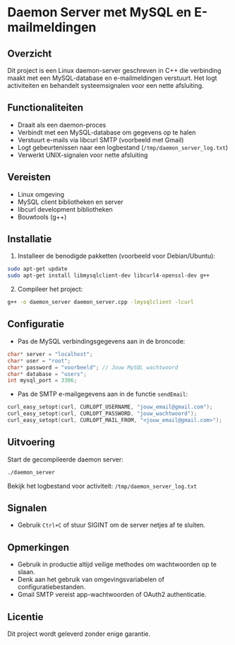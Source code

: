 
# Daemon Server met MySQL en E-mailmeldingen

## Overzicht

Dit project is een Linux daemon-server geschreven in C++ die verbinding maakt met een MySQL-database en e-mailmeldingen verstuurt. Het logt activiteiten en behandelt systeemsignalen voor een nette afsluiting.

## Functionaliteiten

- Draait als een daemon-proces
- Verbindt met een MySQL-database om gegevens op te halen
- Verstuurt e-mails via libcurl SMTP (voorbeeld met Gmail)
- Logt gebeurtenissen naar een logbestand (`/tmp/daemon_server_log.txt`)
- Verwerkt UNIX-signalen voor nette afsluiting

## Vereisten

- Linux omgeving
- MySQL client bibliotheken en server
- libcurl development bibliotheken
- Bouwtools (g++)

## Installatie

1. Installeer de benodigde pakketten (voorbeeld voor Debian/Ubuntu):

```bash
sudo apt-get update
sudo apt-get install libmysqlclient-dev libcurl4-openssl-dev g++
```

2. Compileer het project:

```bash
g++ -o daemon_server daemon_server.cpp -lmysqlclient -lcurl
```

## Configuratie

- Pas de MySQL verbindingsgegevens aan in de broncode:

```cpp
char* server = "localhost";
char* user = "root";
char* password = "voorbeeld"; // Jouw MySQL wachtwoord
char* database = "users";
int mysql_port = 3306;
```

- Pas de SMTP e-mailgegevens aan in de functie `sendEmail`:

```cpp
curl_easy_setopt(curl, CURLOPT_USERNAME, "jouw_email@gmail.com");
curl_easy_setopt(curl, CURLOPT_PASSWORD, "jouw_wachtwoord");
curl_easy_setopt(curl, CURLOPT_MAIL_FROM, "<jouw_email@gmail.com>");
```

## Uitvoering

Start de gecompileerde daemon server:

```bash
./daemon_server
```

Bekijk het logbestand voor activiteit: `/tmp/daemon_server_log.txt`

## Signalen

- Gebruik `Ctrl+C` of stuur SIGINT om de server netjes af te sluiten.

## Opmerkingen

- Gebruik in productie altijd veilige methodes om wachtwoorden op te slaan.
- Denk aan het gebruik van omgevingsvariabelen of configuratiebestanden.
- Gmail SMTP vereist app-wachtwoorden of OAuth2 authenticatie.

## Licentie

Dit project wordt geleverd zonder enige garantie.

